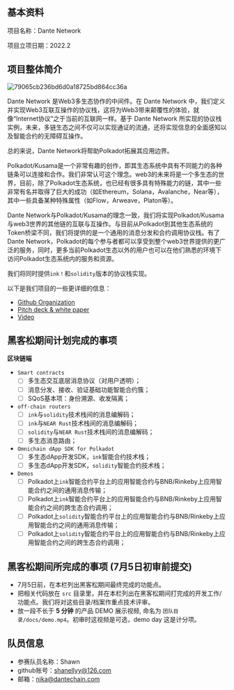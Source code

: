 ## 基本资料

项目名称：Dante Network

项目立项日期：2022.2

## 项目整体简介

![79065cb236bd6d0a18725bd864cc36a](https://user-images.githubusercontent.com/83746881/169981478-dd274207-a0ee-48a5-bdc1-94e46f938766.png)

Dante Network 是Web3多生态协作的中间件。在 Dante Network 中，我们定义并实现Web3互联互操作的协议栈，这将为Web3带来颠覆性的体验，就像“Internet协议”之于当前的互联网一样。基于 Dante Network 所实现的协议栈实例，未来，多链生态之间不仅可以实现通证的流通，还将实现信息的全面感知以及智能合约的无障碍互操作。

总的来说，Dante Network将帮助Polkadot拓展其应用边界。

Polkadot/Kusama是一个非常有趣的创作，即其生态系统中具有不同能力的各种链条可以连接和合作。我们非常认可这个理念。web3的未来将是一个多生态的世界，目前，除了Polkadot生态系统，也已经有很多具有特殊能力的链，其中一些非常有名并取得了巨大的成功（如Ethereum，Solana，Avalanche，Near等），其中一些具备某种特殊属性（如Flow，Arweave，Platon等）。

Dante Network与Polkadot/Kusama的理念一致，我们将实现Polkadot/Kusama与web3世界的其他链的互联与互操作。与目前从Polkadot到其他生态系统的Token桥梁不同，我们将提供的是一个通用的消息分发和合约调用协议栈。有了Dante Network，Polkadot的每个参与者都可以享受到整个web3世界提供的更广泛的服务，同时，更多当前Polkadot生态以外的用户也可以在他们熟悉的环境下访问Polkadot生态系统内的服务和资源。

我们将同时提供`ink！`和`solidity`版本的协议栈实现。

以下是我们项目的一些更详细的信息：
* [Github Organization](https://github.com/dantenetwork)
* [Pitch deck  & white paper](https://github.com/dantenetwork/Pitch-Deck)
* [Video](https://www.youtube.com/watch?v=CYXx4O8Xgcs)

## 黑客松期间计划完成的事项

**区块链端**

- `Smart contracts`
  - [ ] 多生态交互底层消息协议（对用户透明）；
  - [ ] 消息分发、接收、验证基础功能智能合约簇；
  - [ ] SQoS基本项：身份溯源、收发隔离；
- `off-chain routers` 
  - [ ] `ink`与`solidity`技术栈间的消息编解码；
  - [ ] `ink`与`NEAR Rust`技术栈间的消息编解码；
  - [ ] `solidity`与`NEAR Rust`技术栈间的消息编解码；
  - [ ] 多生态消息路由；
- `Omnichain dApp SDK for Polkadot`
  - [ ] 多生态dApp开发SDK，`ink`智能合约技术栈；
  - [ ] 多生态dApp开发SDK，`solidity`智能合约技术栈；
- `Demos`
  - [ ] Polkadot上`ink`智能合约平台上的应用智能合约与BNB/Rinkeby上应用智能合约之间的通用消息传输；
  - [ ] Polkadot上`ink`智能合约平台上的应用智能合约与BNB/Rinkeby上应用智能合约之间的跨生态合约调用；
  - [ ] Polkadot上`solidity`智能合约平台上的应用智能合约与BNB/Rinkeby上应用智能合约之间的通用消息传输；
  - [ ] Polkadot上`solidity`智能合约平台上的应用智能合约与BNB/Rinkeby上应用智能合约之间的跨生态合约调用；

## 黑客松期间所完成的事项 (7月5日初审前提交)

- 7月5日前，在本栏列出黑客松期间最终完成的功能点。
- 把相关代码放在 `src` 目录里，并在本栏列出在黑客松期间打完成的开发工作/功能点。我们将对这些目录/档案作重点技术评审。
- 放一段不长于 **5 分钟** 的产品 DEMO 展示视频, 命名为 `团队目录/docs/demo.mp4`。初审时这视频是可选，demo day 这是计分项。

## 队员信息

- 参赛队员名称：Shawn 
- github账号：shanellyy@126.com
- 邮箱：nika@dantechain.com
